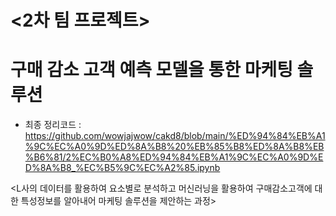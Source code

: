 # <2차 팀 프로젝트>
# 구매 감소 고객 예측 모델을 통한 마케팅 솔루션
- 최종 정리코드 : https://github.com/wowjajwow/cakd8/blob/main/%ED%94%84%EB%A1%9C%EC%A0%9D%ED%8A%B8%20%EB%85%B8%ED%8A%B8%EB%B6%81/2%EC%B0%A8%ED%94%84%EB%A1%9C%EC%A0%9D%ED%8A%B8_%EC%B5%9C%EC%A2%85.ipynb


<L사의 데이터를 활용하여 요소별로 분석하고 머신러닝을 활용하여 구매감소고객에 대한 특성정보를 알아내어 마케팅 솔루션을 제안하는 과정>
